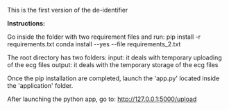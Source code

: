 This is the first version of the de-identifier

**Instructions:**

Go inside the folder with two requirement files and run:
	pip install -r requirements.txt
	conda install --yes --file requirements_2.txt
	
The root directory has two folders:
	input: it deals with temporary uploading of the ecg files
	output: it deals with the temporary storage of the ecg files
	
Once the pip installation are completed, launch the 'app.py' located inside the 'application' folder.

After launching the python app, go to:
	http://127.0.0.1:5000/upload
